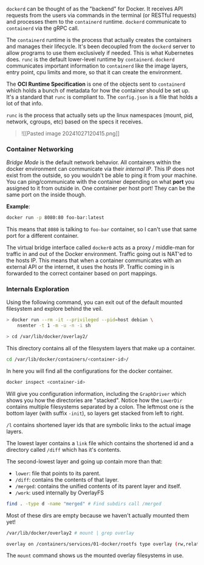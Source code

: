 `dockerd` can be thought of as the "backend" for Docker. It receives API requests from the users via commands  in the terminal (or RESTful requests) and processes them to the `containerd` runtime. `dockerd` communicate to `containerd` via the gRPC call. 

The `containerd` runtime is the process that actually creates the containers and manages their lifecycle. It's been decoupled from the `dockerd` server to allow programs to use them exclusively if needed. This is what Kubernetes does. `runc` is the default lower-level runtime by `containerd`. `dockerd` communicates important information to `containerd` like the image layers, entry point, cpu limits and more, so that it can create the environment. 

The **OCI Runtime Specification** is one of the objects sent to `containerd` which holds a bunch of metadata for how the container should be set up. It's a standard that `runc` is compliant to. The `config.json` is a file that holds a lot of that info.  

`runc` is the process that actually sets up the linux namespaces (mount, pid, network, cgroups, etc) based on the specs it receives.  

>![[Pasted image 20241027120415.png]]

### Container Networking
*Bridge Mode* is the default network behavior. All containers within the docker environment can communicate via their _internal IP_. This IP does not exist from the outside, so you wouldn't be able to ping it from your machine. You can ping/communicate with the container depending on what **port** you assigned to it from outside in. One container per host port! They can be the same port on the inside though.

**Example**:

```bash
docker run -p 8080:80 foo-bar:latest
```

This means that `8080` is talking to `foo-bar` container, so I can't use that same port for a different container.

The virtual bridge interface called `docker0` acts as a proxy / middle-man for traffic in and out of the Docker environment. Traffic going out is NAT'ed to the hosts IP. This means that when a container communicates with an external API or the internet, it uses the hosts IP. 
Traffic coming in is forwarded to the correct container based on port mappings. 

### Internals Exploration
Using the following command, you can exit out of the default mounted filesystem and explore behind the veil.

```bash
> docker run --rm -it --privileged --pid=host debian \
	nsenter -t 1 -m -u -n -i sh

> cd /var/lib/docker/overlay2/ 
```

This directory contains all of the filesystem layers that make up a container.

```bash
cd /var/lib/docker/containers/<container-id>/
```

In here you will find all the configurations for the docker container.

```bash
docker inspect <container-id>
```

Will give you configuration information, including the `GraphDriver` which shows you how the directories are "stacked". Notice how the `LowerDir` contains multiple filesystems separated by a colon. The leftmost one is the bottom layer (with suffix `-init`), so layers get stacked from left to right.

`/l` contains shortened layer ids that are symbolic links to the actual image layers.

The lowest layer contains a `link` file which contains the shortened id and a directory called `/diff` which has it's contents.

The second-lowest layer and going up contain more than that:
- `lower`: file that points to its parent.
- `/diff`: contains the contents of that layer.
- `/merged`: contains the unified contents of its parent layer and itself.
- `/work`: used internally by OverlayFS

```bash
find . -type d -name "merged" # Find subdirs call /merged
```

Most of these dirs are empty because we haven't actually mounted them yet!

```bash
/var/lib/docker/overlay2 # mount | grep overlay

overlay on /containers/services/01-docker/rootfs type overlay (rw,relatime,lowerdir=/containers/services/01-docker/lower,upperdir=/containers/services/01-docker/tmp/upper,workdir=/containers/services/01-docker/tmp/work,uuid=on)
```

The `mount` command shows us the mounted overlay filesystems in use.

